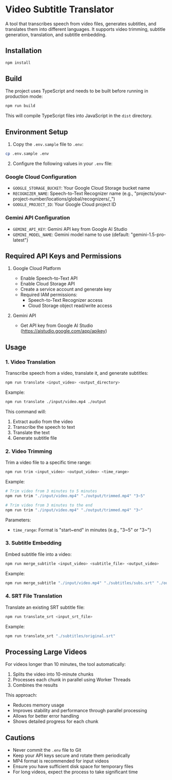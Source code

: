 # Video Subtitle Translator

A tool that transcribes speech from video files, generates subtitles, and translates them into different languages. It supports video trimming, subtitle generation, translation, and subtitle embedding.

## Installation

```bash
npm install
```

## Build

The project uses TypeScript and needs to be built before running in production mode:

```bash
npm run build
```

This will compile TypeScript files into JavaScript in the `dist` directory.

## Environment Setup

1. Copy the `.env.sample` file to `.env`:

```bash
cp .env.sample .env
```

2. Configure the following values in your `.env` file:

### Google Cloud Configuration

- `GOOGLE_STORAGE_BUCKET`: Your Google Cloud Storage bucket name
- `RECOGNIZER_NAME`: Speech-to-Text Recognizer name (e.g., "projects/your-project-number/locations/global/recognizers/\_")
- `GOOGLE_PROJECT_ID`: Your Google Cloud project ID

### Gemini API Configuration

- `GEMINI_API_KEY`: Gemini API key from Google AI Studio
- `GEMINI_MODEL_NAME`: Gemini model name to use (default: "gemini-1.5-pro-latest")

## Required API Keys and Permissions

1. Google Cloud Platform

   - Enable Speech-to-Text API
   - Enable Cloud Storage API
   - Create a service account and generate key
   - Required IAM permissions:
     - Speech-to-Text Recognizer access
     - Cloud Storage object read/write access

2. Gemini API
   - Get API key from Google AI Studio (https://aistudio.google.com/app/apikey)

## Usage

### 1. Video Translation

Transcribe speech from a video, translate it, and generate subtitles:

```bash
npm run translate <input_video> <output_directory>
```

Example:

```bash
npm run translate ./input/video.mp4 ./output
```

This command will:

1. Extract audio from the video
2. Transcribe the speech to text
3. Translate the text
4. Generate subtitle file

### 2. Video Trimming

Trim a video file to a specific time range:

```bash
npm run trim <input_video> <output_video> <time_range>
```

Example:

```bash
# Trim video from 3 minutes to 5 minutes
npm run trim "./input/video.mp4" "./output/trimmed.mp4" "3~5"

# Trim video from 3 minutes to the end
npm run trim "./input/video.mp4" "./output/trimmed.mp4" "3~"
```

Parameters:

- `time_range`: Format is "start~end" in minutes (e.g., "3~5" or "3~")

### 3. Subtitle Embedding

Embed subtitle file into a video:

```bash
npm run merge_subtitle <input_video> <subtitle_file> <output_video>
```

Example:

```bash
npm run merge_subtitle "./input/video.mp4" "./subtitles/subs.srt" "./output/video_with_subs.mp4"
```

### 4. SRT File Translation

Translate an existing SRT subtitle file:

```bash
npm run translate_srt <input_srt_file>
```

Example:

```bash
npm run translate_srt "./subtitles/original.srt"
```

## Processing Large Videos

For videos longer than 10 minutes, the tool automatically:

1. Splits the video into 10-minute chunks
2. Processes each chunk in parallel using Worker Threads
3. Combines the results

This approach:

- Reduces memory usage
- Improves stability and performance through parallel processing
- Allows for better error handling
- Shows detailed progress for each chunk

## Cautions

- Never commit the `.env` file to Git
- Keep your API keys secure and rotate them periodically
- MP4 format is recommended for input videos
- Ensure you have sufficient disk space for temporary files
- For long videos, expect the process to take significant time
